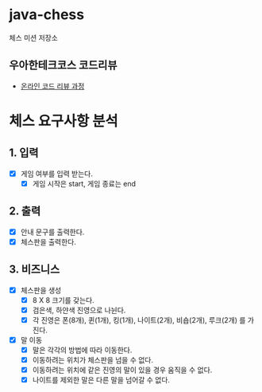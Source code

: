 # java-chess

체스 미션 저장소

## 우아한테크코스 코드리뷰

- [온라인 코드 리뷰 과정](https://github.com/woowacourse/woowacourse-docs/blob/master/maincourse/README.md)

# 체스 요구사항 분석

## 1. 입력

- [x]  게임 여부를 입력 받는다.
    - [x]  게임 시작은 start, 게임 종료는 end

## 2. 출력

- [x]  안내 문구를 출력한다.
- [x]  체스판을 출력한다.

## 3. 비즈니스

- [x]  체스판을 생성
    - [x]  8 X 8 크기를 갖는다.
    - [x]  검은색, 하얀색 진영으로 나뉜다.
    - [x]  각 진영은 폰(8개), 퀸(1개), 킹(1개), 나이트(2개), 비숍(2개), 루크(2개) 를 가진다.
- [x]  말 이동
    - [x]  말은 각각의 방법에 따라 이동한다.
    - [x]  이동하려는 위치가 체스판을 넘을 수 없다.
    - [x]  이동하려는 위치에 같은 진영의 말이 있을 경우 움직을 수 없다.
    - [x]  나이트를 제외한 말은 다른 말을 넘어갈 수 없다.
